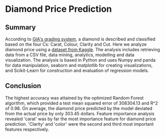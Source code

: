 # Diamond Price Prediction

## Summary

According to [GIA's grading system](https://www.gia.edu/diamond-quality-factor), a diamond is described and classified based on the four Cs: Carat, Colour, Clarity and Cut. Here we analyze diamond price using a [dataset from Kaggle](https://www.kaggle.com/shivam2503/diamonds). The analysis includes retrieving data from a CSV file, data mining, analytics, modelling and data visualization. The analysis is based in Python and uses Numpy and panda for data manipulation, seaborn and matplotlib for creating visualizations, and Scikit-Learn for construction and evaluation of regression models.

## Conclusion

The highest accuracy was attained by the optimized Random Forest algorithm, which provided a test mean squared error of 308304.13 and R^2 of 0.98. On average, the diamond price predicted by the model deviated from the actual price by only 303.45 dollars. Feature importance analysis revealed 'carat' was by far the most importance feature for diamond price prediction. 'Clarity' and 'color' were the second and third most important features respectively.
